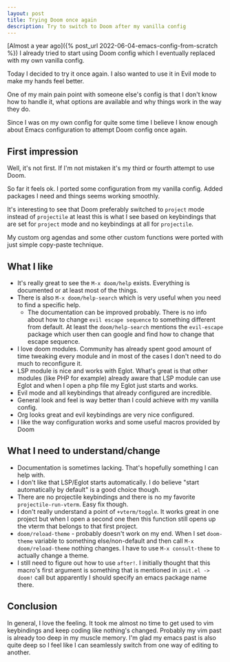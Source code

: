 ```yaml
---
layout: post
title: Trying Doom once again
description: Try to switch to Doom after my vanilla config
---
```


[Almost a year ago]({% post_url 2022-06-04-emacs-config-from-scratch %}) I already tried to start using Doom config which 
I eventually replaced with my own vanilla config.

Today I decided to try it once again. I also wanted to use it in Evil mode 
to make my hands feel better.

One of my main pain point with someone else's config is that I don't know how to handle it,
what options are available and why things work in the way they do. 

Since I was on my own config for quite some time I believe I know enough about 
Emacs configuration to attempt Doom config once again.

## First impression

Well, it's not first. If I'm not mistaken it's my third or fourth attempt to use Doom.

So far it feels ok. I ported some configuration from my vanilla config. Added packages I need and things seems working smoothly.

It's interesting to see that Doom preferably switched to `project` mode instead of `projectile` at least this is what I see
based on keybindings that are set for `project` mode and no keybindings at all for `projectile`.

My custom org agendas and some other custom functions were ported with just simple copy-paste technique.

## What I like

* It's really great to see the `M-x doom/help` exists. Everything is documented or at least most of the things.
* There is also `M-x doom/help-search` which is very useful when you need to find a specific help.
  * The documentation can be improved probably. There is no info about how to change `evil escape sequence` to something different from default. At least the `doom/help-search` mentions the `evil-escape` package which user then can google and find how to change that escape sequence.
* I love doom modules. Community has already spent good amount of time tweaking every module and in most of the cases I don't need to do much to reconfigure it.
* LSP module is nice and works with Eglot. What's great is that other modules (like PHP for example) already aware that LSP module can use Eglot and when I open a php file my Eglot just starts and works.
* Evil mode and all keybindings that already configured are incredible.
* General look and feel is way better than I could achieve with my vanilla config.
* Org looks great and evil keybindings are very nice configured. 
* I like the way configuration works and some useful macros provided by Doom 

## What I need to understand/change

* Documentation is sometimes lacking. That's hopefully something I can help with.
* I don't like that LSP/Eglot starts automatically. I do believe "start automatically by default" is a good choice though.
* There are no projectile keybindings and there is no my favorite `projectile-run-vterm`. Easy fix though.
* I don't really understand a point of `+vterm/toggle`. It works great in one project but when I open a second one then this function still opens up the vterm that belongs to that first project.
* `doom/reload-theme` - probably doesn't work on my end. When I set `doom-theme` variable to something else/non-default and then call `M-x doom/reload-theme` nothing changes. I have to use `M-x consult-theme` to actually change a theme. 
* I still need to figure out how to use `after!`. I initially thought that this macro's first argument is something that is mentioned in `init.el -> doom!` call but apparently I should specify an emacs package name there.


## Conclusion

In general, I love the feeling. It took me almost no time to get used to vim keybindings and keep coding like nothing's changed. 
Probably my vim past is already too deep in my muscle memory. I'm glad my emacs past is also quite deep so I feel like I can seamlessly 
switch from one way of editing to another. 
